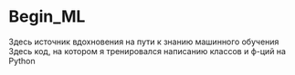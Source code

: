 # Begin_ML
Здесь источник вдохновения на пути к знанию машинного обучения
Здесь код, на котором я тренировался написанию классов и ф-ций на Python
